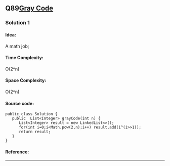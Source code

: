 ## Q89[Gray Code](https://leetcode.com/problems/gray-code/) 

### Solution 1 
#### Idea:
A math job;
#### Time Complexity: 
O(2^n)
#### Space Complexity:
O(2^n)
#### Source code:
```
public class Solution {
   public  List<Integer> grayCode(int n) {
	  List<Integer> result = new LinkedList<>();
      for(int i=0;i<Math.pow(2,n);i++) result.add(i^(i>>1));
      return result;
   }
}
```
#### Reference:
---

